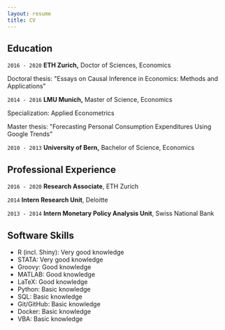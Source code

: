 ```yaml
---
layout: resume
title: CV
---
```



## Education 

`2016 - 2020`
__ETH Zurich,__
Doctor of Sciences, Economics

Doctoral thesis: "Essays on Causal Inference in Economics: Methods and Applications"

`2014 - 2016`
__LMU Munich,__
Master of Science, Economics

Specialization: Applied Econometrics

Master thesis: "Forecasting Personal Consumption Expenditures Using Google Trends"


`2010 - 2013`
__University of Bern,__
Bachelor of Science, Economics



## Professional Experience

`2016 - 2020`
__Research Associate__, ETH Zurich 

`2014`
__Intern Research Unit__, Deloitte 

`2013 - 2014`
__Intern Monetary Policy Analysis Unit__, Swiss National Bank

## Software Skills
- R (incl. Shiny): Very good knowledge
- STATA: Very good knowledge
- Groovy: Good knowledge
- MATLAB: Good knowledge
- LaTeX: Good knowledge
- Python: Basic knowledge
- SQL: Basic knowledge
- Git/GitHub: Basic knowledge
- Docker: Basic knowledge
- VBA: Basic knowledge




<!-- ## CV download

- [Download CV](pdf/CV_MoorElias.pdf) -->


<!-- ### Footer

Last updated: May 2013 -->


